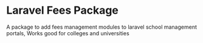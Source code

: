 # Laravel Fees Package
A package to add fees management modules to laravel school management portals, Works good for colleges and universities
